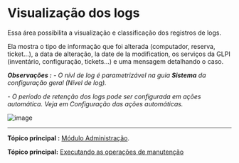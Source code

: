 Visualização dos logs
==================================

Essa área possibilita a visualização e classificação dos registros de logs.

Ela mostra o tipo de informação que foi alterada (computador, reserva, ticket...), a data de alteração, la date de la modification, os serviços da GLPI (inventário, configuração, tickets...) e uma mensagem detalhando o caso.

***Observações :***
*- O nívl de log é parametrizável na guia **Sistema** da configuração geral (Nível de log).*

*- O período de retenção dos logs pode ser configurada em ações automática. Veja em Configuração das ações automáticas.*

![image](docs/image/journaux.png)

----
**Tópico principal :** [Módulo Administração](index.php?pt/07_Modulo_Administracao/01_Modulo_Administracao.md "O módulo Administração possibilita gerenciar os usuários, grupos, entidades, perfis, regras, dicionários e fornece ferramentas para a manutenção da aplicação").

**Tópico principal:** [Executando as operações de manutenção](../glpi/admin.html "Operações de manutenção da GLPI")
